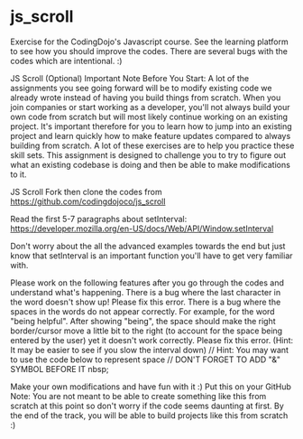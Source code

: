 js_scroll
=========

Exercise for the CodingDojo's Javascript course.  See the learning platform to see how you should improve the codes.  There are several bugs with the codes which are intentional. :)


JS Scroll (Optional)
Important Note Before You Start:
A lot of the assignments you see going forward will be to modify existing code we already wrote instead of having you build things from scratch.  When you join companies or start working as a developer, you'll not always build your own code from scratch but will most likely continue working on an existing project.  It's important therefore for you to learn how to jump into an existing project and learn quickly how to make feature updates compared to always building from scratch.  A lot of these exercises are to help you practice these skill sets.  This assignment is designed to challenge you to try to figure out what an existing codebase is doing and then be able to make modifications to it.

JS Scroll
Fork then clone the codes from https://github.com/codingdojoco/js_scroll

Read the first 5-7 paragraphs about setInterval: https://developer.mozilla.org/en-US/docs/Web/API/Window.setInterval

Don't worry about the all the advanced examples towards the end but just know that setInterval is an important function you'll have to get very familiar with.

Please work on the following features after you go through the codes and understand what's happening.
There is a bug where the last character in the word doesn't show up! Please fix this error.
There is a bug where the spaces in the words do not appear correctly. For example, for the word "being helpful". After showing "being", the space should make the right border/cursor move a little bit to the right (to account for the space being entered by the user) yet it doesn't work correctly. Please fix this error. (Hint: It may be easier to see if you slow the interval down)
// Hint: You may want to use the code below to represent space
// DON'T FORGET TO ADD "&" SYMBOL BEFORE IT
nbsp;
  
Make your own modifications and have fun with it :)
Put this on your GitHub
Note: You are not meant to be able to create something like this from scratch at this point so don't worry if the code seems daunting at first. By the end of the track, you will be able to build projects like this from scratch :)
